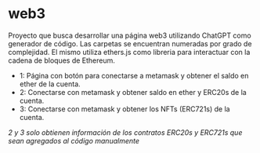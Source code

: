 # web3

Proyecto que busca desarrollar una página web3 utilizando ChatGPT como generador de código. Las carpetas se encuentran numeradas por grado de complejidad. El mismo utiliza ethers.js como libreria para interactuar con la cadena de bloques de Ethereum.

- 1: Página con botón para conectarse a metamask y obtener el saldo en ether de la cuenta.
- 2: Conectarse con metamask y obtener saldo en ether y ERC20s de la cuenta.
- 3: Conectarse con metamask y obtener los NFTs (ERC721s) de la cuenta.

*2 y 3 solo obtienen información de los contratos ERC20s y ERC721s que sean agregados al código manualmente*